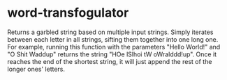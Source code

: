# word-transfogulator
Returns a garbled string based on multiple input strings.
Simply iterates between each letter in all strings, sifting them together into one long one.
For example, running this function with the parameters "Hello World!" and 
"O Shit Waddup" returns the string "HOe lSlhoi tW oWralddd!up".
Once it reaches the end of the shortest string, it will just append the
rest of the longer ones' letters.

